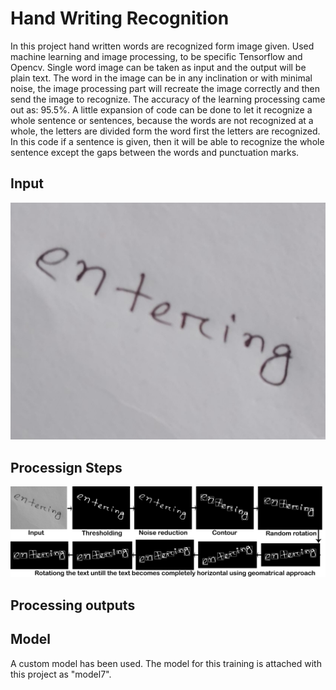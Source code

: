 # Hand Writing Recognition
In this project hand written words are recognized form image given. Used machine learning and image processing, to be specific Tensorflow and Opencv. Single word image can be taken as input and the output will be plain text. The word in the image can be in any inclination or with minimal noise, the image processing part will recreate the image correctly and then send the image to recognize. The accuracy of the learning processing came out as: 95.5%. A little expansion of code can be done to let it recognize a whole sentence or sentences, because the words are not recognized at a whole, the letters are divided form the word first the letters are recognized. In this code if a sentence is given, then it will be able to recognize the whole sentence except the gaps between the words and punctuation marks.
## Input ##
![Input](start2.jpeg)
## Processign Steps ##
![Processing](process.jpg)
## Processing outputs ##

## Model ##
A custom model has been used. The model for this training is attached with this project as "model7".
